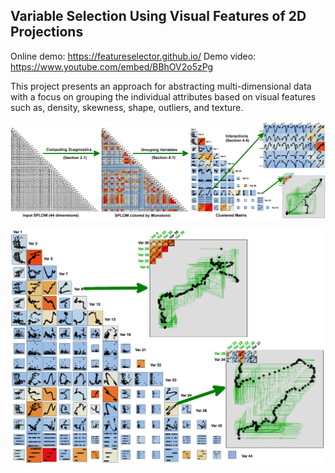 ## Variable Selection Using Visual Features of 2D Projections

Online demo: https://featureselector.github.io/
Demo video: https://www.youtube.com/embed/BBhOV2o5zPg

This project presents an approach for abstracting multi-dimensional data with a focus on grouping the individual attributes based on visual features such as, density, skewness, shape, outliers, and texture.


![ScreenShot](https://github.com/iDataVisualizationLab/Scagnostics/blob/master/figures/Figure7.png)

![ScreenShot](https://github.com/iDataVisualizationLab/Scagnostics/blob/master/figures/Figure10.png)

